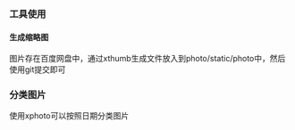 ### 工具使用

#### 生成缩略图
图片存在百度网盘中，通过xthumb生成文件放入到photo/static/photo中，然后使用git提交即可

### 分类图片
使用xphoto可以按照日期分类图片
